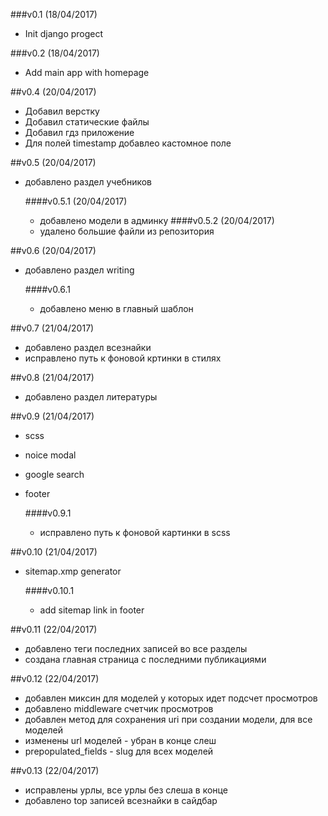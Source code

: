 ###v0.1 (18/04/2017)
+ Init django progect

###v0.2 (18/04/2017)
+ Add main app with homepage

##v0.4 (20/04/2017)
+ Добавил верстку 
+ Добавил статические файлы
+ Добавил гдз приложение
+ Для полей timestamp добавлео кастомное поле

##v0.5 (20/04/2017)
+ добавлено раздел учебников

    ####v0.5.1 (20/04/2017)
    + добавлено модели в админку
    ####v0.5.2 (20/04/2017)
    + удалено большие файли из репозитория

##v0.6 (20/04/2017)
+ добавлено раздел writing

    ####v0.6.1
    + добавлено меню в главный шаблон
    
##v0.7 (21/04/2017)
+ добавлено раздел всезнайки
+ исправлено путь к фоновой кртинки в стилях

##v0.8 (21/04/2017)
+ добавлено раздел литературы

##v0.9 (21/04/2017)
+ scss 
+ noice modal
+ google search
+ footer

    ####v0.9.1
    + исправлено путь к фоновой картинки в scss
    
##v0.10 (21/04/2017)
+ sitemap.xmp generator
    
    ####v0.10.1
    + add sitemap link in footer
    
##v0.11 (22/04/2017)
+ добавлено теги последних записей во все разделы
+ создана главная страница с последними публикациями

##v0.12 (22/04/2017)
+ добавлен миксин для моделей у которых идет подсчет просмотров
+ добавлено middleware счетчик просмотров
+ добавлен метод для сохранения uri при создании модели, для все моделей
+ изменены url моделей - убран в конце слеш
+ prepopulated_fields - slug для всех моделей

##v0.13 (22/04/2017)
+ исправлены урлы, все урлы без слеша в конце
+ добавлено top записей всезнайки  в сайдбар